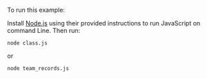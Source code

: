 To run this example:


Install [Node.js](https://github.com/nodejs/node) using their provided instructions to run JavaScript on command Line. Then run:
```
node class.js
```

or 

```
node team_records.js
```


